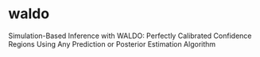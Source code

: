 # waldo
Simulation-Based Inference with WALDO: Perfectly Calibrated Confidence Regions Using Any Prediction or Posterior Estimation Algorithm
